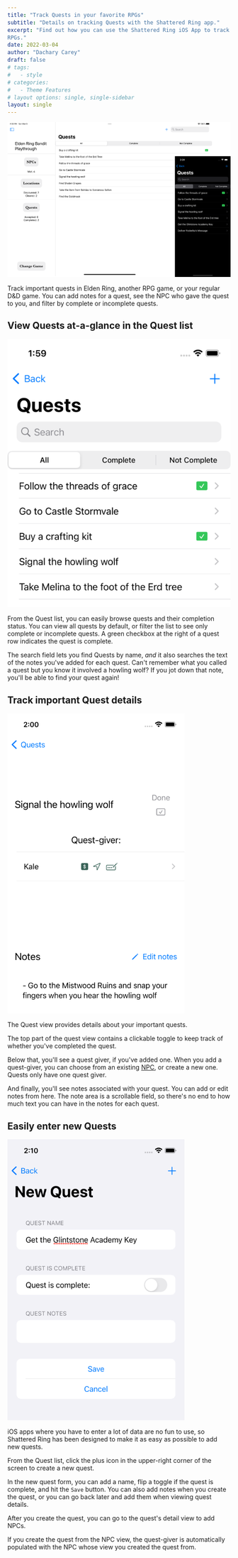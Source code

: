```yaml
---
title: "Track Quests in your favorite RPGs"
subtitle: "Details on tracking Quests with the Shattered Ring app."
excerpt: "Find out how you can use the Shattered Ring iOS App to track Quests in your favorite
RPGs."
date: 2022-03-04
author: "Dachary Carey"
draft: false
# tags:
#   - style
# categories:
#   - Theme Features
# layout options: single, single-sidebar
layout: single
---
```


![Screenshot of Quest list on Shattered Ring app, iPad & iPhone](featured.png)

Track important quests in Elden Ring, another RPG game, or your regular D&D game. You 
can add notes for a quest, see the NPC who gave the quest to you, and filter by 
complete or incomplete quests.

## View Quests at-a-glance in the Quest list

![Screenshot of Quest list on Shattered Ring app, iPhone](quest-list-light-mode-simulator-cropped.png)

From the Quest list, you can easily browse quests and their completion status. 
You can view all quests by default, or filter the list to see only complete 
or incomplete quests. A green checkbox at the right of a quest row indicates
the quest is complete.

The search field lets you find Quests by name, _and_ it also searches the text of the 
notes you've added for each quest. Can't remember what you called a quest but you 
know it involved a howling wolf? If you jot down that note, you'll be able to find your 
quest again!

## Track important Quest details

![Screenshot of Quest details on Shattered Ring app, iPhone](quest-detail-signal-wolf-light-mode-simulator-cropped.png)

The Quest view provides details about your important quests. 

The top part of the quest view contains a clickable toggle to keep track of whether you've completed the quest.

Below that, you'll see a quest giver, if you've added one. When you add a quest-giver, you can 
choose from an existing [NPC](/app/track-npcs/), or create a new one. Quests only have one quest giver.

And finally, you'll see notes associated with your quest. You can add or edit notes from here. 
The note area is a scrollable field, so there's no end to how much text you can have in the notes 
for each quest.

## Easily enter new Quests

![Screenshot of form to create a new Quest on Shattered Ring app, iPhone](new-quest-light-mode-simulator-cropped.png)

iOS apps where you have to enter a lot of data are no fun to use, so Shattered Ring has been designed
to make it as easy as possible to add new quests. 

From the Quest list, click the plus icon in the upper-right corner of the screen to create a new quest. 

In the new quest form, you can add a name, flip a toggle if the quest is complete, and hit the `Save` button. You can also add notes when you create the quest, or you can go back later and add them when viewing quest details.

After you create the quest, you can go to the quest's detail view to add NPCs.

If you create the quest from the NPC view, the quest-giver is automatically populated with the NPC whose view you created the quest from.